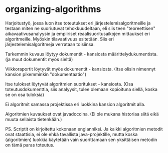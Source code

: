 # organizing-algorithms

Harjoitustyö, jossa luon itse toteutukset eri järjestelemisalgoritmeille ja testaan miten ne suoriutuvat tehokkuudeltaan, eli siis teen "teoreettisen" aikavaativusanalyysin ja empiiriset reaalisuoritusaikojen mittaukset eri algoritmeille. Myöskin tilavaativuus esitetään. Siis eri järjestelemisalgoritmeja verrataan toisiinsa.


Tarkemmin kuvaus löytyy dokumentit - kansiosta määrittelydukumentista. (ja muut dokumentit myös sieltä)

Viikkoraportit löytyvät myös dokumentit - kansiosta. (Itse olisin nimennyt kansion pikemminkin "dokumentaatio")

Itse tulokset löytyvät algoritmien suoritukset - kansiosta. (Osa toteutusdokumenttia, siis analyysit, tulee olemaan kopioituna siellä, koska se on osa tuloksia)

Ei algoritmit samassa projektissa eri luokkina kansion algoritmit alla.

Algoritmien kuvaukset ovat javadoccina. (Ei ole mukana historiaa siitä eikä muuta sellaista tietenkään.)


PS. Scriptit on kirjoitettu kokonaan englanniksi.
Ja kaikki algoritmien metodit ovat staattisia, ei ole ehkä tavallista java-projektille, mutta koska (algoritmien) luokkia käytetään vain suorittamaan sen yksittäisen metodin on tämä paras toteutus.